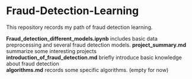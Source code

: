 # Fraud-Detection-Learning

This repository records my path of fraud detection learning.  

**Fraud_detection_different_models.ipynb** includes basic data preprocessing and several fraud detection models.
**project_summary.md** summarize some interesting projects  
**introduction_of_fraud_detection.md** briefly introduce basic knowledge about fraud detection  
**algorithms.md** records some specific algorithms. (empty for now)  
